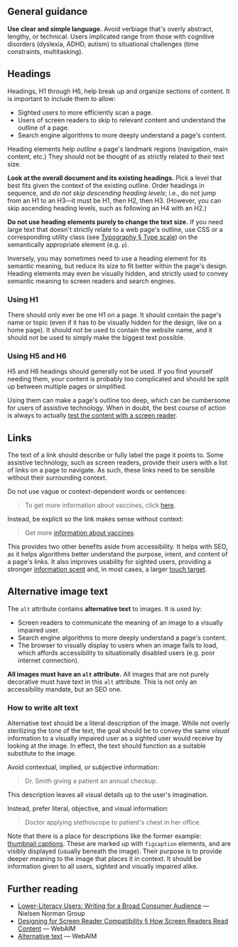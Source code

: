 <!--lead
  How text content is written and rendered has significant accessibility implications. It can make the difference between an inclusive experience for users with disabilities, and one that's frustrating, excluding, or unusable.
lead-->

<!--twig
  {{ include("@tch/components/message/message.html.twig", {
    content: "<strong>This document is not comprehensive.</strong> It is primarily aimed at authoring accessible text from a technical perspective. Other than some basics, it does not cover general editorial guidelines for accessibility.",
    modifiers: ["attention"],
  }) }}
twig-->

## General guidance
**Use clear and simple language.** Avoid verbiage that's overly abstract, lengthy, or technical. Users implicated range from those with cognitive disorders (dyslexia, ADHD, autism) to situational challenges (time constraints, multitasking).

## Headings
Headings, H1 through H6, help break up and organize sections of content. It is important to include them to allow:

- Sighted users to more efficiently scan a page.
- Users of screen readers to skip to relevant content and understand the outline of a page.
- Search engine algorithms to more deeply understand a page's content.

Heading elements help _outline_ a page's landmark regions (navigation, main content, etc.) They should not be thought of as strictly related to their text size.

**Look at the overall document and its existing headings.** Pick a level that best fits given the context of the existing outline. Order headings in sequence, and _do not skip descending heading levels_; i.e., do not jump from an H1 to an H3—it must be H1, then H2, then H3. (However, you can skip ascending heading levels, such as following an H4 with an H2.)

**Do not use heading elements purely to change the text size.** If you need large text that doesn't strictly relate to a web page's outline, use CSS or a corresponding utility class (see [Typography &sect; Type scale](/design/typography#type-scale)) on the semantically appropriate element (e.g. `p`).

Inversely, you may sometimes need to use a heading element for its semantic meaning, but reduce its size to fit better within the page's design. Heading elements may even be visually hidden, and strictly used to convey semantic meaning to screen readers and search engines.

### Using H1
There should only ever be one H1 on a page. It should contain the page's name or topic (even if it has to be visually hidden for the design, like on a home page). It should not be used to contain the website name, and it should not be used to simply make the biggest text possible.

### Using H5 and H6
H5 and H6 headings should generally not be used. If you find yourself needing them, your content is probably too complicated and should be split up between multiple pages or simplified.

Using them can make a page's outline too deep, which can be cumbersome for users of assistive technology. When in doubt, the best course of action is always to actually [test the content with a screen reader](/accessibility/testing).

## Links
The text of a link should describe or fully label the page it points to. Some assistive technology, such as screen readers, provide their users with a list of links on a page to navigate. As such, these links need to be sensible without their surrounding context.

Do not use vague or context-dependent words or sentences:

> To get more information about vaccines, click [here](#example).

Instead, be explicit so the link makes sense without context:

> Get more [information about vaccines](#example).

This provides two other benefits aside from accessibility. It helps with SEO, as it helps algorithms better understand the purpose, intent, and content of a page's links. It also improves usability for sighted users, providing a stronger [information scent](https://www.nngroup.com/articles/information-scent/ "Information Scent: How Users Decide Where to Go Next — Nielsen Norman Group") and, in most cases, a larger [touch target](https://www.w3.org/WAI/WCAG21/Understanding/target-size.html "Understanding Success Criterion 2.5.5: Target Size — W3.org").

## Alternative image text
The `alt` attribute contains **alternative text** to images. It is used by:

- Screen readers to communicate the meaning of an image to a visually impaired user.
- Search engine algorithms to more deeply understand a page's content.
- The browser to visually display to users when an image fails to load, which affords accessibility to situationally disabled users (e.g. poor internet connection).

**All images must have an `alt` attribute.** All images that are not purely decorative must have text in this `alt` attribute. This is not only an accessibility mandate, but an SEO one.

### How to write alt text
Alternative text should be a literal description of the image. While not overly sterilizing the tone of the text, the goal should be to convey the same _visual_ information to a visually impaired user as a sighted user would receive by looking at the image. In effect, the text should function as a suitable substitute to the image.

Avoid contextual, implied, or subjective information:

> Dr. Smith giving a patient an annual checkup.

This description leaves all visual details up to the user's imagination.

Instead, prefer literal, objective, and visual information:

> Doctor applying stethoscope to patient's chest in her office.

Note that there is a place for descriptions like the former example: [thumbnail captions](/primitives/images#thumbnail-captions). These are marked up with `figcaption` elements, and are visibly displayed (usually beneath the image). Their purpose is to provide deeper meaning to the image that places it in context. It should be information given to all users, sighted and visually impaired alike.

## Further reading
* [Lower-Literacy Users: Writing for a Broad Consumer Audience](https://www.nngroup.com/articles/writing-for-lower-literacy-users/) — Nielsen Norman Group
* [Designing for Screen Reader Compatibility &sect; How Screen Readers Read Content](https://webaim.org/techniques/screenreader/#how) — WebAIM
* [Alternative text](https://webaim.org/techniques/alttext/) — WebAIM

<!--
/**
 * @todo Emphasize more that alt text is heavily context-dependent. The key is
 * to explain what's important about the image with respect to the *reason* it
 * was chosen for the content.
 */

https://www.carbondesignsystem.com/guidelines/content/overview/#writing-for-accessibility
-->